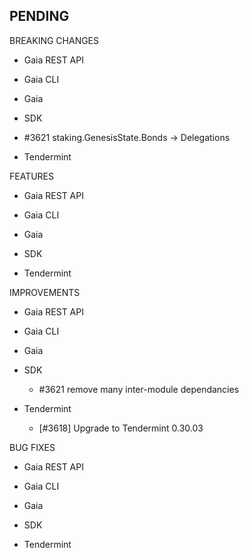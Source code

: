 ## PENDING

BREAKING CHANGES

* Gaia REST API

* Gaia CLI

* Gaia

* SDK
 * \#3621 staking.GenesisState.Bonds -> Delegations

* Tendermint

FEATURES

* Gaia REST API

* Gaia CLI

* Gaia

* SDK

* Tendermint


IMPROVEMENTS

* Gaia REST API

* Gaia CLI

* Gaia

* SDK
  * \#3621 remove many inter-module dependancies

* Tendermint
  * [\#3618] Upgrade to Tendermint 0.30.03

BUG FIXES

* Gaia REST API

* Gaia CLI

* Gaia

* SDK

* Tendermint
